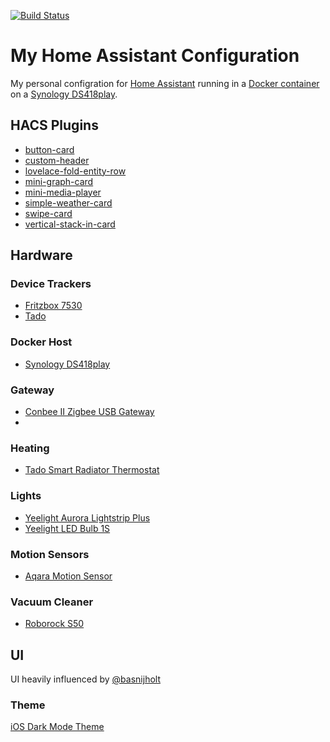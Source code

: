 [![Build Status](https://travis-ci.org/pkissling/home-assistant.svg?branch=master)](https://travis-ci.org/pkissling/home-assistant)

# My Home Assistant Configuration
My personal configration for [Home Assistant](https://www.home-assistant.io) running in a [Docker container](https://www.home-assistant.io/docs/installation/docker/) on a [Synology DS418play](https://www.synology.com/en-global/products/DS418play).


## HACS Plugins
* [button-card](https://github.com/custom-cards/button-card)
* [custom-header](https://github.com/maykar/custom-header)
* [lovelace-fold-entity-row](https://github.com/thomasloven/lovelace-fold-entity-row)
* [mini-graph-card](https://github.com/kalkih/mini-graph-card)
* [mini-media-player](https://github.com/kalkih/mini-media-player)
* [simple-weather-card](https://github.com/kalkih/simple-weather-card)
* [swipe-card](https://github.com/bramkragten/swipe-card)
* [vertical-stack-in-card](https://github.com/ofekashery/vertical-stack-in-card)


## Hardware

### Device Trackers
* [Fritzbox 7530](https://en.avm.de/products/fritzbox/fritzbox-7530/)
* [Tado](https://www.tado.com/de-en/products/smart-radiator-starter-kit)

### Docker Host
* [Synology DS418play](https://www.synology.com/en-global/products/DS418play)

### Gateway
* [Conbee II Zigbee USB Gateway](https://phoscon.de/en/conbee2)
* 
### Heating
* [Tado Smart Radiator Thermostat](https://www.tado.com/de-en/products/smart-radiator-valve)

### Lights
* [Yeelight Aurora Lightstrip Plus](https://www.yeelight.com/en_US/product/pitaya-plus)
* [Yeelight LED Bulb 1S](https://www.yeelight.com/en_US/product/lemon2-color)

### Motion Sensors
* [Aqara Motion Sensor](https://www.aqara.com/us/motion_sensor.html)
  
### Vacuum Cleaner
* [Roborock S50](https://en.roborock.com/pages/robot-vacuum-cleaner)


## UI
UI heavily influenced by [@basnijholt](https://github.com/basnijholt/home-assistant-config)

### Theme
[iOS Dark Mode Theme](https://github.com/basnijholt/lovelace-ios-dark-mode-theme)
